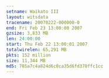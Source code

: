 ```yaml
---
setname: Waikato III
layout: witsdata
tracename: 20070222-000000-0
end: Fri Feb 23 13:00:00 2007
gzsize: 3,833 MB
len: 24:00:00
start: Thu Feb 22 13:00:01 2007
totalwirelen: 65,291 MB
pkts: 152 million
size: 11,344 MB
md5: 705a7c4a824d6c0ca35d6fd370ffc1cc
---
```

